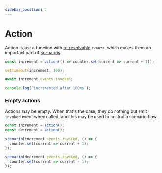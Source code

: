 ```yaml
---
sidebar_position: 7
---
```


# Action

Action is just a function with [re-resolvable](/re-resolvable) `events`, which makes them an important part of [scenarios](/scenario).

```ts title="Example action"
const increment = action(() => counter.set(current => current + 1));

setTimeout(increment, 100);

await increment.events.invoked;

console.log(`incremented after 100ms`);
```

### Empty actions

Actions may be empty. When that's the case, they do nothing but emit `invoked` event when called, and this may be used to control a scenario flow.

```ts title="Using empty actions to control scenarios"
const increment = action();
const decrement = action();

scenario(increment.events.invoked, () => {
  counter.set(current => current + 1);
});

scenario(decrement.events.invoked, () => {
  counter.set(current => current - 1);
});
```
